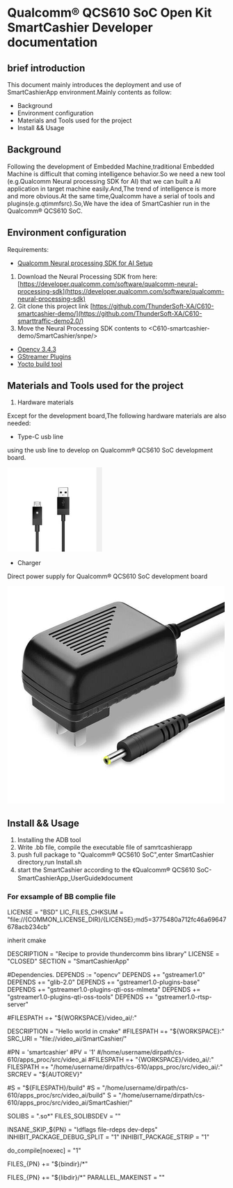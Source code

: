 # Qualcomm® QCS610 SoC Open Kit SmartCashier Developer documentation

## brief introduction

This document mainly introduces the deployment and use of SmartCashierApp environment.Mainly contents as follow:

* Background
* Environment configuration
* Materials and Tools used for the project
* Install && Usage

## Background

Following the development of Embedded Machine,traditional Embedded Machine is difficult that coming intelligence behavior.So we need a new tool (e.g.Qualcomm Neural processing SDK for AI) that we can built a AI application in target machine easily.And,The trend of intelligence is more and more obvious.At the same time,Qualcomm have a serial of tools and plugins(e.g.qtimmfsrc).So,We have the idea of SmartCashier run in the Qualcomm® QCS610 SoC.

## Environment configuration

Requirements:

* [Qualcomm Neural processing SDK for AI Setup]("https://developer.qualcomm.com/docs/snpe/setup.html")

1. Download the Neural Processing SDK from here:
   [https://developer.qualcomm.com/software/qualcomm-neural-processing-sdk](https://developer.qualcomm.com/software/qualcomm-neural-processing-sdk)
2. Git clone this project link [https://github.com/ThunderSoft-XA/C610-smartcashier-demo/](https://github.com/ThunderSoft-XA/C610-smarttraffic-demo2.0/)
3. Move the Neural Processing SDK contents to <C610-smartcashier-demo/SmartCashier/snpe/>

* [Opencv 3.4.3](https://docs.opencv.org/3.4.3/d9/df8/tutorial_root.html)
* [GStreamer Plugins]("https://developer.qualcomm.com/qualcomm-robotics-rb5-kit/software-reference-manual/application-semantics/gstreamer-plugins")
* [Yocto build tool]("https://www.yoctoproject.org/")

## Materials and Tools used for the project

1. Hardware materials

Except for the development board,The following hardware materials are also needed:

* Type-C usb line

using the usb line to develop on Qualcomm® QCS610 SoC development board.

![usb line](./res/usb.png )

* Charger

Direct power supply for Qualcomm® QCS610 SoC development board

![charger](./res/charger.jpg )

## Install && Usage

1. Installing the ADB tool
2. Write .bb file, compile the executable file of samrtcashierapp
3. push full package to "Qualcomm® QCS610 SoC",enter SmartCashier directory,run Install.sh
4. start the SmartCashier according to the 《Qualcomm® QCS610 SoC-SmartCashierApp_UserGuide》document

### For exsample of BB complie file

LICENSE = "BSD"
LIC_FILES_CHKSUM = "file://{COMMON_LICENSE_DIR}/{LICENSE};md5=3775480a712fc46a69647678acb234cb"

inherit cmake

DESCRIPTION = "Recipe to provide thundercomm bins library"
LICENSE = "CLOSED"
SECTION = "SmartCashierApp"

#Dependencies.
DEPENDS := "opencv"
DEPENDS += "gstreamer1.0"
DEPENDS += "glib-2.0"
DEPENDS += "gstreamer1.0-plugins-base"
DEPENDS += "gstreamer1.0-plugins-qti-oss-mlmeta"
DEPENDS += "gstreamer1.0-plugins-qti-oss-tools"
DEPENDS += "gstreamer1.0-rtsp-server"

#FILESPATH =+ "${WORKSPACE}/video_ai/:"

DESCRIPTION = "Hello world in cmake"
#FILESPATH =+ "${WORKSPACE}:"
SRC_URI = "file://video_ai/SmartCashier/"

#PN = 'smartcashier'
#PV = '1'
#/home/username/dirpath/cs-610/apps_proc/src/video_ai
#FILESPATH =+ "{WORKSPACE}/video_ai/:"
FILESPATH =+ "/home/username/dirpath/cs-610/apps_proc/src/video_ai/:"
SRCREV = "${AUTOREV}"

#S = "${FILESPATH}/build"
#S = "/home/username/dirpath/cs-610/apps_proc/src/video_ai/build"
S = "/home/username/dirpath/cs-610/apps_proc/src/video_ai/SmartCashier/"

SOLIBS = ".so*"
FILES_SOLIBSDEV = ""

INSANE_SKIP_${PN} = "ldflags file-rdeps dev-deps"
INHIBIT_PACKAGE_DEBUG_SPLIT = "1"
INHIBIT_PACKAGE_STRIP = "1"

do_compile[noexec] = "1"

FILES_{PN} += "${bindir}/*"

FILES_{PN} += "${libdir}/*"
PARALLEL_MAKEINST = ""
